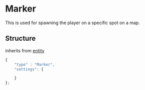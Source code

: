 # Marker

This is used for spawning the player on a specific spot on a map.


## Structure
inherits from [entity](/entity.md)
```js
{
    "type" : "Marker",
    "settings": {

    }
};
```